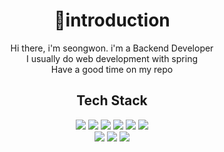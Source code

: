 <div align=center><h1>👋introduction</h1></div>
<div align=center>
  Hi there, i'm seongwon. i'm a Backend Developer
  <br/>
  I usually do web development with spring
  <br/>
  Have a good time on my repo
</div>

<div align=center><h2>Tech Stack</h1></div>
<div align=center>
  <img src="https://img.shields.io/badge/java-007396?style=flat&logo=java&logoColor=white">
  <img src="https://img.shields.io/badge/python-3776AB?style=flat&logo=python&logoColor=white">
  <img src="https://img.shields.io/badge/mysql-4479A1?style=flat&logo=mysql&logoColor=white">
  <img src="https://img.shields.io/badge/react-61DAFB?style=flat&logo=react&logoColor=black">
  <img src="https://img.shields.io/badge/springboot-6DB33F?style=flat&logo=springboot&logoColor=white">
  <img src="https://img.shields.io/badge/flask-000000?style=flat&logo=flask&logoColor=white">
  <br/>
  <img src="https://img.shields.io/badge/linux-FCC624?style=flat&logo=linux&logoColor=black">
  <img src="https://img.shields.io/badge/amazonaws-232F3E?style=flat&logo=amazonaws&logoColor=white">
  <img src="https://img.shields.io/badge/github-181717?style=flat&logo=github&logoColor=white">
</div>
<!--
**swdevsw98/swdevsw98** is a ✨ _special_ ✨ repository because its `README.md` (this file) appears on your GitHub profile.

Here are some ideas to get you started:

- 🔭 I’m currently working on ...
- 🌱 I’m currently learning ...
- 👯 I’m looking to collaborate on ...
- 🤔 I’m looking for help with ...
- 💬 Ask me about ...
- 📫 How to reach me: ...
- 😄 Pronouns: ...
- ⚡ Fun fact: ...
-->
